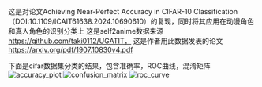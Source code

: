 这是对论文Achieving Near-Perfect Accuracy in CIFAR-10 Classification（DOI:10.1109/ICAIT61638.2024.10690610）的复现，同时将其应用在动漫角色和真人角色的识别分类上
这是self2anime数据来源 https://github.com/taki0112/UGATIT， 这是作者用此数据发表的论文 https://arxiv.org/pdf/1907.10830v4.pdf

下面是cifar数据集分类的结果，包含准确率，ROC曲线，混淆矩阵
![accuracy_plot](https://github.com/user-attachments/assets/addf55f6-d3fe-4186-b6d0-d5059fb96e9a)
![confusion_matrix](https://github.com/user-attachments/assets/c3d27db0-2355-458f-8718-1403fdaa67f7)
![roc_curve](https://github.com/user-attachments/assets/79a1eedc-1e7b-4db9-a66c-6ae0311c5433)
